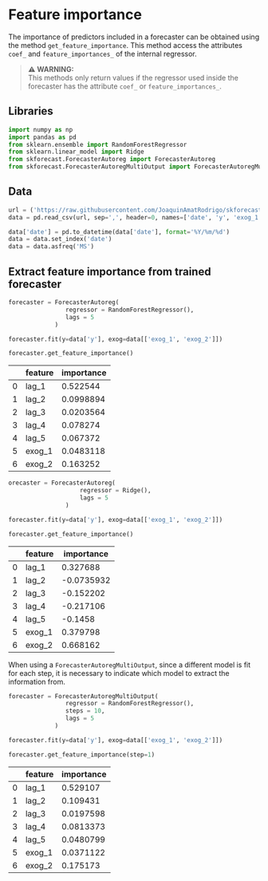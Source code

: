 # Feature importance

The importance of predictors included in a forecaster can be obtained using the method `get_feature_importance`. This method access the attributes `coef_` and `feature_importances_` of the internal regressor.

> **⚠ WARNING:**  
> This methods only return values if the regressor used inside the forecaster has the attribute `coef_` or `feature_importances_`.



## Libraries

``` python
import numpy as np
import pandas as pd
from sklearn.ensemble import RandomForestRegressor
from sklearn.linear_model import Ridge
from skforecast.ForecasterAutoreg import ForecasterAutoreg
from skforecast.ForecasterAutoregMultiOutput import ForecasterAutoregMultiOutput
```
## Data

``` python
url = ('https://raw.githubusercontent.com/JoaquinAmatRodrigo/skforecast/master/data/h2o_exog.csv')
data = pd.read_csv(url, sep=',', header=0, names=['date', 'y', 'exog_1', 'exog_2'])

data['date'] = pd.to_datetime(data['date'], format='%Y/%m/%d')
data = data.set_index('date')
data = data.asfreq('MS')
```

## Extract feature importance from trained forecaster


``` python
forecaster = ForecasterAutoreg(
                regressor = RandomForestRegressor(),
                lags = 5
             )

forecaster.fit(y=data['y'], exog=data[['exog_1', 'exog_2']])

forecaster.get_feature_importance()
```

|    | feature   |   importance |
|----|-----------|--------------|
|  0 | lag_1     |    0.522544  |
|  1 | lag_2     |    0.0998894 |
|  2 | lag_3     |    0.0203564 |
|  3 | lag_4     |    0.078274  |
|  4 | lag_5     |    0.067372  |
|  5 | exog_1    |    0.0483118 |
|  6 | exog_2    |    0.163252  |

``` python
orecaster = ForecasterAutoreg(
                    regressor = Ridge(),
                    lags = 5
                )

forecaster.fit(y=data['y'], exog=data[['exog_1', 'exog_2']])

forecaster.get_feature_importance()
```

|    | feature   | importance |
|----|-----------|------------|
|  0 | lag_1     |  0.327688  |
|  1 | lag_2     | -0.0735932 |
|  2 | lag_3     | -0.152202  |
|  3 | lag_4     | -0.217106  |
|  4 | lag_5     | -0.1458    |
|  5 | exog_1    |  0.379798  |
|  6 | exog_2    |  0.668162  |


When using a `ForecasterAutoregMultiOutput`, since a different model is fit for each step, it is necessary to indicate which model to extract the information from.

``` python
forecaster = ForecasterAutoregMultiOutput(
                regressor = RandomForestRegressor(),
                steps = 10,
                lags = 5
             )

forecaster.fit(y=data['y'], exog=data[['exog_1', 'exog_2']])

forecaster.get_feature_importance(step=1)
```

|    | feature   |   importance |
|----|-----------|--------------|
|  0 | lag_1     |    0.529107  |
|  1 | lag_2     |    0.109431  |
|  2 | lag_3     |    0.0197598 |
|  3 | lag_4     |    0.0813373 |
|  4 | lag_5     |    0.0480799 |
|  5 | exog_1    |    0.0371122 |
|  6 | exog_2    |    0.175173  |